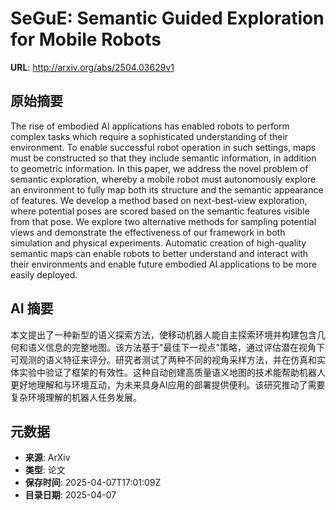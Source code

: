 # SeGuE: Semantic Guided Exploration for Mobile Robots

**URL**: http://arxiv.org/abs/2504.03629v1

## 原始摘要

The rise of embodied AI applications has enabled robots to perform complex
tasks which require a sophisticated understanding of their environment. To
enable successful robot operation in such settings, maps must be constructed so
that they include semantic information, in addition to geometric information.
In this paper, we address the novel problem of semantic exploration, whereby a
mobile robot must autonomously explore an environment to fully map both its
structure and the semantic appearance of features. We develop a method based on
next-best-view exploration, where potential poses are scored based on the
semantic features visible from that pose. We explore two alternative methods
for sampling potential views and demonstrate the effectiveness of our framework
in both simulation and physical experiments. Automatic creation of high-quality
semantic maps can enable robots to better understand and interact with their
environments and enable future embodied AI applications to be more easily
deployed.


## AI 摘要

本文提出了一种新型的语义探索方法，使移动机器人能自主探索环境并构建包含几何和语义信息的完整地图。该方法基于"最佳下一视点"策略，通过评估潜在视角下可观测的语义特征来评分。研究者测试了两种不同的视角采样方法，并在仿真和实体实验中验证了框架的有效性。这种自动创建高质量语义地图的技术能帮助机器人更好地理解和与环境互动，为未来具身AI应用的部署提供便利。该研究推动了需要复杂环境理解的机器人任务发展。

## 元数据

- **来源**: ArXiv
- **类型**: 论文
- **保存时间**: 2025-04-07T17:01:09Z
- **目录日期**: 2025-04-07
